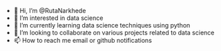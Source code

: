 - 👋 Hi, I’m @RutaNarkhede
- 👀 I’m interested in data science
- 🌱 I’m currently learning data science techniques using python
- 💞️ I’m looking to collaborate on various projects related to data science
- 📫 How to reach me email or github notifications

<!---
RutaNarkhede/RutaNarkhede is a ✨ special ✨ repository because its `README.md` (this file) appears on your GitHub profile.
You can click the Preview link to take a look at your changes.
--->

